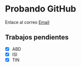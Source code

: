 # Probando GitHub
Enlace al correo [Email](mailto:juancarlos.lucenamonje@alum.uca.es)

## Trabajos pendientes
- [x] ABD
- [x] ISI
- [x] TIN